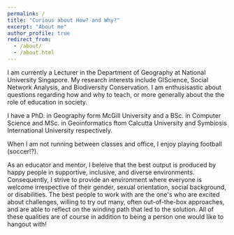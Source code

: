 ```yaml
---
permalink: /
title: "Curious about How? and Why?"
excerpt: "About me"
author_profile: true
redirect_from: 
  - /about/
  - /about.html
---
```


I am currently a Lecturer in the Department of Geography at National University Singapore. My research interests include GIScience, Social Network Analysis, and Biodiversity Conservation. I am enthusisastic about questions regarding how and why to teach, or more generally about the the role of education in society.

I have a PhD. in Geography form McGill University and a BSc. in Computer Science and MSc. in Geoinformatics ftom Calcutta University and Symbiosis International University respectively.

When I am not running between classes and office, I enjoy playing football (soccer!?).

As an educator and mentor, I beleive that the best output is produced by happy people in supportive, inclusive, and diverse environments. Consequently, I strive to provide an environment where everyone is welcome irrespective of their gender, sexual orientation, social background, or disabilities. The best people to work with are the one's who are excited about challenges, willing to try out many, often out-of-the-box approaches, and are able to reflect on the winding path that led to the solution. All of these qualities are of course in addition to being a person one would like to hangout with! 
